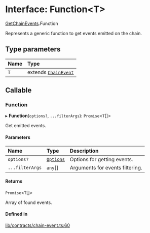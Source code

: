 # Interface: Function\<T\>

[GetChainEvents](../modules/GetChainEvents.md).Function

Represents a generic function to get events emitted on the chain.

## Type parameters

| Name | Type |
| :------ | :------ |
| `T` | extends [`ChainEvent`](ChainEvent.md) |

## Callable

### Function

▸ **Function**(`options?`, `...filterArgs`): `Promise`\<`T`[]\>

Get emitted events.

#### Parameters

| Name | Type | Description |
| :------ | :------ | :------ |
| `options?` | [`Options`](GetChainEvents.Options.md) | Options for getting events. |
| `...filterArgs` | `any`[] | Arguments for events filtering. |

#### Returns

`Promise`\<`T`[]\>

Array of found events.

#### Defined in

[lib/contracts/chain-event.ts:60](https://github.com/threshold-network/tbtc-v2/blob/main/typescript/src/lib/contracts/chain-event.ts#L60)
